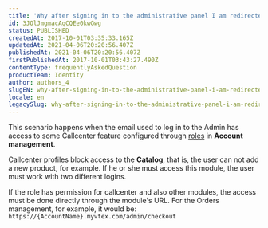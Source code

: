 ```yaml
---
title: 'Why after signing in to the administrative panel I am redirected to my store?'
id: 3JOlJmgmacAqCQEe0kwGwg
status: PUBLISHED
createdAt: 2017-10-01T03:35:33.165Z
updatedAt: 2021-04-06T20:20:56.407Z
publishedAt: 2021-04-06T20:20:56.407Z
firstPublishedAt: 2017-10-01T03:43:27.490Z
contentType: frequentlyAskedQuestion
productTeam: Identity
author: authors_4
slugEN: why-after-signing-in-to-the-administrative-panel-i-am-redirected-to-my-store
locale: en
legacySlug: why-after-signing-in-to-the-administrative-panel-i-am-redirected-to-my-store
---
```


This scenario happens when the email used to log in to the Admin has access to some Callcenter feature configured through [roles](/en/tutorial/access-profiles--7HKK5Uau2H6wxE1rH5oRbc) in __Account management__.

Callcenter profiles block access to the __Catalog__, that is, the user can not add a new product, for example. If he or she must access this module, the user must work with two different logins.

If the role has permission for callcenter and also other modules, the access must be done directly through the module's URL. For the Orders management, for example, it would be: `https://{AccountName}.myvtex.com/admin/checkout`
